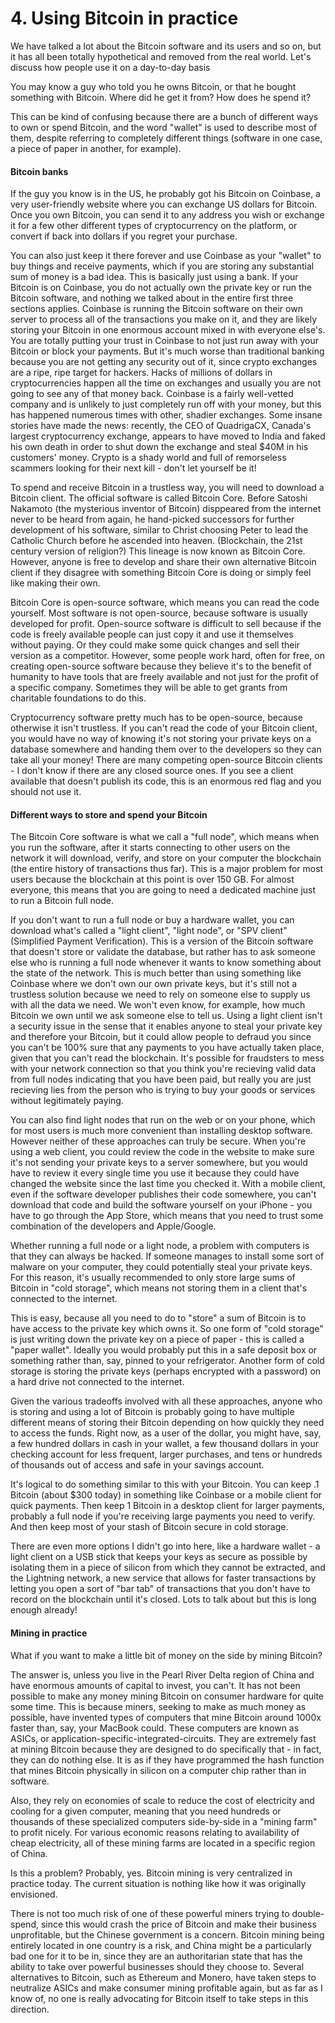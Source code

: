 # 4. Using Bitcoin in practice

We have talked a lot about the Bitcoin software and its users and so on, but it has all been totally hypothetical and removed from the real world. Let's discuss how people use it on a day-to-day basis

You may know a guy who told you he owns Bitcoin, or that he bought something with Bitcoin. Where did he get it from? How does he spend it? 

This can be kind of confusing because there are a bunch of different ways to own or spend Bitcoin, and the word "wallet" is used to describe most of them, despite referring to completely different things (software in one case, a piece of paper in another, for example).

#### Bitcoin banks

If the guy you know is in the US, he probably got his Bitcoin on Coinbase, a very user-friendly website where you can exchange US dollars for Bitcoin. Once you own Bitcoin, you can send it to any address you wish or exchange it for a few other different types of cryptocurrency on the platform, or convert if back into dollars if you regret your purchase.

You can also just keep it there forever and use Coinbase as your "wallet" to buy things and receive payments, which if you are storing any substantial sum of money is a bad idea. This is basically just using a bank. If your Bitcoin is on Coinbase, you do not actually own the private key or run the Bitcoin software, and nothing we talked about in the entire first three sections applies. Coinbase is running the Bitcoin software on their own server to process all of the transactions you make on it, and they are likely storing your Bitcoin in one enormous account mixed in with everyone else's. You are totally putting your trust in Coinbase to not just run away with your Bitcoin or block your payments. But it's much worse than traditional banking because you are not getting any security out of it, since crypto exchanges are a ripe, ripe target for hackers. Hacks of millions of dollars in cryptocurrencies happen all the time on exchanges and usually you are not going to see any of that money back. Coinbase is a fairly well-vetted company and is unlikely to just completely run off with your money, but this has happened numerous times with other, shadier exchanges. Some insane stories have made the news: recently, the CEO of QuadrigaCX, Canada's largest cryptocurrency exchange, appears to have moved to India and faked his own death in order to shut down the exchange and steal $40M in his customers' money. Crypto is a shady world and full of remorseless scammers looking for their next kill - don't let yourself be it! 

To spend and receive Bitcoin in a trustless way, you will need to download a Bitcoin client. The official software is called Bitcoin Core. Before Satoshi Nakamoto (the mysterious inventor of Bitcoin) disppeared from the internet never to be heard from again, he hand-picked successors for further development of his software, similar to Christ choosing Peter to lead the Catholic Church before he ascended into heaven. (Blockchain, the 21st century version of religion?) This lineage is now known as Bitcoin Core. However, anyone is free to develop and share their own alternative Bitcoin client if they disagree with something Bitcoin Core is doing or simply feel like making their own.

Bitcoin Core is open-source software, which means you can read the code yourself. Most software is not open-source, because software is usually developed for profit. Open-source software is difficult to sell because if the code is freely available people can just copy it and use it themselves without paying. Or they could make some quick changes and sell their version as a competitor. However, some people work hard, often for free, on creating open-source software because they believe it's to the benefit of humanity to have tools that are freely available and not just for the profit of a specific company. Sometimes they will be able to get grants from charitable foundations to do this. 

Cryptocurrency software pretty much has to be open-source, because otherwise it isn't trustless. If you can't read the code of your Bitcoin client, you would have no way of knowing it's not storing your private keys on a database somewhere and handing them over to the developers so they can take all your money! There are many competing open-source Bitcoin clients - I don't know if there are any closed source ones. If you see a client available that doesn't publish its code, this is an enormous red flag and you should not use it. 

#### Different ways to store and spend your Bitcoin

The Bitcoin Core software is what we call a "full node", which means when you run the software, after it starts connecting to other users on the network it will download, verify, and store on your computer the blockchain (the entire history of transactions thus far). This is a major problem for most users because the blockchain at this point is over 150 GB. For almost everyone, this means that you are going to need a dedicated machine just to run a Bitcoin full node. 

If you don't want to run a full node or buy a hardware wallet, you can download what's called a "light client", "light node", or "SPV client" (Simplified Payment Verification). This is a version of the Bitcoin software that doesn't store or validate the database, but rather has to ask someone else who is running a full node whenever it wants to know something about the state of the network. This is much better than using something like Coinbase where we don't own our own private keys, but it's still not a trustless solution because we need to rely on someone else to supply us with all the data we need. We won't even know, for example, how much Bitcoin we own until we ask someone else to tell us. Using a light client isn't a security issue in the sense that it enables anyone to steal your private key and therefore your Bitcoin, but it could allow people to defraud you since you can't be 100% sure that any payments to you have actually taken place, given that you can't read the blockchain. It's possible for fraudsters to mess with your network connection so that you think you're recieving valid data from full nodes indicating that you have been paid, but really you are just recieving lies from the person who is trying to buy your goods or services without legitimately paying. 

You can also find light nodes that run on the web or on your phone, which for most users is much more convenient than installing desktop software. However neither of these approaches can truly be secure. When you're using a web client, you could review the code in the website to make sure it's not sending your private keys to a server somewhere, but you would have to review it every single time you use it because they could have changed the website since the last time you checked it. With a mobile client, even if the software developer publishes their code somewhere, you can't download that code and build the software yourself on your iPhone - you have to go through the App Store, which means that you need to trust some combination of the developers and Apple/Google. 

Whether running a full node or a light node, a problem with computers is that they can always be hacked. If someone manages to install some sort of malware on your computer, they could potentially steal your private keys. For this reason, it's usually recommended to only store large sums of Bitcoin in "cold storage", which means not storing them in a client that's connected to the internet. 

This is easy, because all you need to do to "store" a sum of Bitcoin is to have access to the private key which owns it. So one form of "cold storage" is just writing down the private key on a piece of paper - this is called a "paper wallet". Ideally you would probably put this in a safe deposit box or something rather than, say, pinned to your refrigerator. Another form of cold storage is storing the private keys (perhaps encrypted with a password) on a hard drive not connected to the internet. 

Given the various tradeoffs involved with all these approaches, anyone who is storing and using a lot of Bitcoin is probably going to have multiple different means of storing their Bitcoin depending on how quickly they need to access the funds. Right now, as a user of the dollar, you might have, say, a few hundred dollars in cash in your wallet, a few thousand dollars in your checking account for less frequent, larger purchases, and tens or hundreds of thousands out of access and safe in your savings account. 

It's logical to do something similar to this with your Bitcoin. You can keep .1 Bitcoin (about $300 today) in something like Coinbase or a mobile client for quick payments. Then keep 1 Bitcoin in a desktop client for larger payments, probably a full node if you're receiving large payments you need to verify. And then keep most of your stash of Bitcoin secure in cold storage.

There are even more options I didn't go into here, like a hardware wallet -  a light client on a USB stick that keeps your keys as secure as possible by isolating them in a piece of silicon from which they cannot be extracted, and the Lightning network, a new service that allows for faster transactions by letting you open a sort of "bar tab" of transactions that you don't have to record on the blockchain until it's closed. Lots to talk about but this is long enough already!

#### Mining in practice 

What if you want to make a little bit of money on the side by mining Bitcoin? 

The answer is, unless you live in the Pearl River Delta region of China and have enormous amounts of capital to invest, you can't. It has not been possible to make any money mining Bitcoin on consumer hardware for quite some time. This is because miners, seeking to make as much money as possible, have invented types of computers that mine Bitcoin around 1000x faster than, say, your MacBook could. These computers are known as ASICs, or application-specific-integrated-circuits. They are extremely fast at mining Bitcoin because they are designed to do specifically that - in fact, they can do nothing else. It is as if they have programmed the hash function that mines Bitcoin physically in silicon on a computer chip rather than in software. 

Also, they rely on economies of scale to reduce the cost of electricity and cooling for a given computer, meaning that you need hundreds or thousands of these specialized computers side-by-side in a "mining farm" to profit nicely. For various economic reasons relating to availability of cheap electricity, all of these mining farms are located in a specific region of China. 

Is this a problem? Probably, yes. Bitcoin mining is very centralized in practice today. The current situation is nothing like how it was originally envisioned. 

There is not too much risk of one of these powerful miners trying to double-spend, since this would crash the price of Bitcoin and make their business unprofitable, but the Chinese government is a concern. Bitcoin mining being entirely located in one country is a risk, and China might be a particularly bad one for it to be in, since they are an authoritarian state that has the ability to take over powerful businesses should they choose to. Several alternatives to Bitcoin, such as Ethereum and Monero, have taken steps to neutralize ASICs and make consumer mining profitable again, but as far as I know of, no one is really advocating for Bitcoin itself to take steps in this direction.
